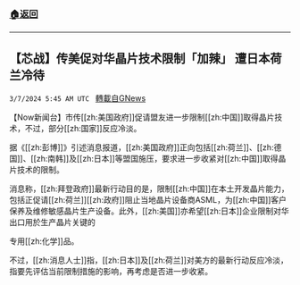 ###  [:house:返回](README.md)
---


## 【芯战】传美促对华晶片技术限制「加辣」 遭日本荷兰冷待
`3/7/2024 5:45 AM UTC ` [轉載自GNews](https://gnews.org/articles/2372961)

【Now新闻台】市传[[zh:美国政府]]促请盟友进一步限制[[zh:中国]]取得晶片技术，不过，部分[[zh:国家]]反应冷淡。

据《[[zh:彭博]]》引述消息报道，[[zh:美国政府]]正向包括[[zh:荷兰]]、[[zh:德国]]、[[zh:南韩]]及[[zh:日本]]等盟国施压，要求进一步收紧对[[zh:中国]]取得晶片技术的限制。

消息称，[[zh:拜登政府]]最新行动目的是，限制[[zh:中国]]在本土开发晶片能力，包括正促请[[zh:荷兰]][[zh:政府]]阻止当地晶片设备商ASML，为[[zh:中国]]客户保养及维修敏感晶片生产设备。此外，[[zh:美国]]亦希望[[zh:日本]]企业限制对华出口用於生产晶片关键的

专用[[zh:化学]]品。

不过，[[zh:消息人士]]指，[[zh:日本]]及[[zh:荷兰]]对美方的最新行动反应冷淡，指要先评估当前限制措施的影响，再考虑是否进一步收紧。
